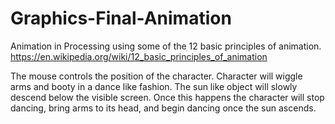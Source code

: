 # Graphics-Final-Animation
Animation in Processing using some of the 12 basic principles of animation.
https://en.wikipedia.org/wiki/12_basic_principles_of_animation

The mouse controls the position of the character. Character will wiggle arms and booty in a dance like fashion. The sun like object will slowly descend below the visible screen. Once this happens the character will stop dancing, bring arms to its head, and begin dancing once the sun ascends. 

